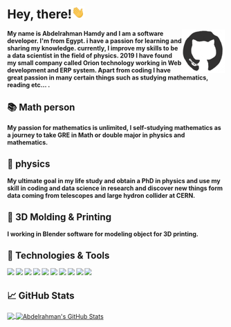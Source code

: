 # Hey, there!<img src="https://github.com/AbdelrahmanHamdy1996/AbdelrahmanHamdy1996/blob/master/wave.gif" width="30px">

<img align="right" width="100" height="100" src="https://github.com/AbdelrahmanHamdy1996/AbdelrahmanHamdy1996/blob/master/octo.gif">

<p> <b>
My name is Abdelrahman Hamdy and I am a software developer. I'm from Egypt. i have a passion for learning and sharing my knowledge. currently, I improve my skills to be a data scientist in the field of physics. 2019 I have found my small company called Orion technology working in Web development and ERP system. Apart from coding I have great passion in many certain things such as studying mathematics, reading etc... .
</b> </p>

## :books: Math person 

<p> <b>
My passion for mathematics is unlimited, I self-studying mathematics as a journey to take GRE in Math or double major in physics and mathematics.
</b></p>

## :telescope: physics
<p> <b>
My ultimate goal in my life study and obtain a PhD in physics and use my skill in coding and data science in research and discover new things form data coming from telescopes and large hydron collider at CERN.
</b> </p>

## :space_invader: 3D Molding & Printing

<p> <b>
I working in Blender software for modeling object for 3D printing.
</b> </p>

## :wrench: Technologies & Tools <br>

![](https://img.shields.io/badge/OS-Ubuntu-informational?style=flat&logo=Ubuntu&logoColor=white&color=2bbc8a)
![](https://img.shields.io/badge/Editor-VScode-informational?style=flat&logo=Visual-Studio-code&logoColor=white&color=2bbc8a)
![](https://img.shields.io/badge/Editor-Jupyter-informational?style=flat&logo=Jupyter&logoColor=white&color=2bbc8a)
![](https://img.shields.io/badge/Code-Python-informational?style=flat&logo=python&logoColor=white&color=2bbc8a)
![](https://img.shields.io/badge/Shell-Bash-informational?style=flat&logo=gnu-bash&logoColor=white&color=2bbc8a)
![](https://img.shields.io/badge/Tools-PostgreSQL-informational?style=flat&logo=postgresql&logoColor=white&color=2bbc8a)
![](https://img.shields.io/badge/Tools-Anaconda-informational?style=flat&logo=Anaconda&logoColor=white&color=2bbc8a)
![](https://img.shields.io/badge/Tools-ProtocolBuffers-informational?style=flat&logo=Google&logoColor=white&color=2bbc8a)
![](https://img.shields.io/badge/Cloud-Digital_Ocean-informational?style=flat&logo=digitalocean&logoColor=white&color=2bbc8a)
![](https://img.shields.io/badge/Cloud-GoogleCloud-informational?style=flat&logo=Google-Cloud&logoColor=white&color=2bbc8a)

## &#x1f4c8; GitHub Stats

<a href="https://github.com/AbdelrahmanHamdy1996/AbdelrahmanHamdy1996">
  <img align="center" src="https://github-readme-stats.vercel.app/api/top-langs/?username=AbdelrahmanHamdy1996&hide=java,html&title_color=ffffff&text_color=c9cacc&icon_color=2bbc8a&bg_color=1d1f21" />
</a>
<a href="https://github.com/AbdelrahmanHamdy1996/AbdelrahmanHamdy1996">
  <img align="center" src="https://github-readme-stats.vercel.app/api?username=AbdelrahmanHamdy1996&show_icons=true&line_height=27&count_private=true&title_color=ffffff&text_color=c9cacc&icon_color=2bbc8a&bg_color=1d1f21" alt="Abdelrahman's GitHub Stats" />
</a>


